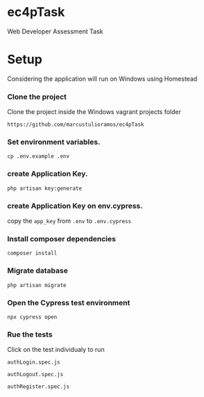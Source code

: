 # ec4pTask
Web Developer Assessment Task


# Setup
Considering the application will run on Windows using Homestead

### Clone the project
Clone the project inside the Windows vagrant projects folder
```
https://github.com/marcustulioramos/ec4pTask
```
### Set environment variables.
```
cp .env.example .env
```
### create Application Key.
```
php artisan key:generate
```
### create Application Key on env.cypress.

copy the `app_key` from `.env` to `.env.cypress`

### Install composer dependencies
```
composer install
```
### Migrate database
```
php artisan migrate
```
### Open the Cypress test environment
```
npx cypress open
```

### Rue the tests
Click on the test individualy to run

`authLogin.spec.js`

`authLogout.spec.js`

`authRegister.spec.js`


